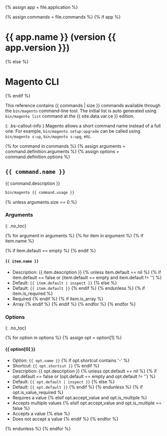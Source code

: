 {% assign app = file.application %}

{% assign commands = file.commands %}
{% if app %}
# {{ app.name }} (version {{ app.version }})
{% else %}
# Magento CLI
{% endif %}

This reference contains {{ commands | size }} commands available through the `bin/magento` command-line tool.
The initial list is auto generated using `bin/magento list` command at the {{ site.data.var.ce }} edition.

{: .bs-callout-info }
Magento allows a short command name instead of a full one. For example, `bin/magento setup:upgrade` can be called using `bin/magento s:up`, `bin/magento s:upg`, etc.

{% for command in commands %}
  {% assign arguments = command.definition.arguments %}
  {% assign options = command.definition.options %}

## `{{ command.name }}`

{{ command.description }}

```bash
bin/magento {{ command.usage }}
```

  {% unless arguments.size == 0 %}

### Arguments
{: .no_toc}

  {% for argument in arguments %}
  {% for item in argument %}
  {% if item.name %}
  
  {% if item.default == empty %}
  {% endif %}

#### `{{ item.name }}`

- Description: {{ item.description }}
{% unless item.default == nil %}
  {% if item.default == false or (item.default == empty and item.default != '') %}
- Default: `{{ item.default | inspect }}`
  {% else %}
- Default: `{{ item.default }}`
  {% endif %}
{% endunless %}
  {% if item.is_required %}
- Required
  {% endif %}
  {% if item.is_array %}
- Array
  {% endif %}
  {% endif %}
  {% endfor %}
  {% endfor %}

### Options
{: .no_toc}

 {% for option in options %}
 {% assign opt = option[1] %}
#### {{ option[0] }}

- Option: `{{ opt.name }}`
{% if opt.shortcut contains '-' %}
- Shortcut: `{{ opt.shortcut }}`
{% endif %}
- Description: {{ opt.description }}
{% unless opt.default == nil %}
  {% if opt.default == false or (opt.default == empty and opt.default != '') %}
- Default: `{{ opt.default | inspect }}`
  {% else %}
- Default: `{{ opt.default }}`
  {% endif %}
{% endunless %}
{% if opt.is_value_required %}
- Requires a value
{% elsif opt.accept_value and opt.is_multiple %}
- Accepts multiple values
{% elsif opt.accept_value and opt.is_multiple == false %}
- Accepts a value
{% else %}
- Does not accept a value
{% endif %}
{% endfor %}

{% endunless %}
{% endfor %}